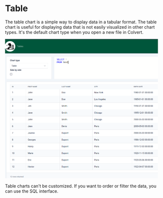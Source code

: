 # Table

The table chart is a simple way to display data in a tabular format. The table chart is useful for displaying data that is not easily visualized in other chart types. It's the default chart type when you open a new file in Colvert.

![](./table.png)

Table charts can't be customized. If you want to order or filter the data, you can use the SQL interface.